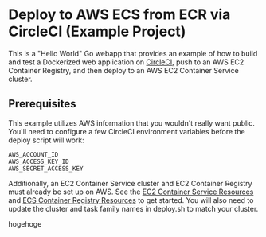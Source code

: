 # Deploy to AWS ECS from ECR via CircleCI (Example Project)

This is a "Hello World" Go webapp that provides an example of how to build and test a Dockerized 
web application on [CircleCI](https://circleci.com), push to an AWS EC2 Container Registry, and then deploy to an AWS 
EC2 Container Service cluster.

## Prerequisites

This example utilizes AWS information that you wouldn't really want public. You'll need to 
configure a few CircleCI environment variables before the deploy script will work:

```
AWS_ACCOUNT_ID
AWS_ACCESS_KEY_ID
AWS_SECRET_ACCESS_KEY
```

Additionally, an EC2 Container Service cluster and EC2 Container Registry must already be set up 
on AWS. See the [EC2 Container Service Resources](https://aws.amazon.com/ecs/) and 
[ECS Container Registry Resources](https://aws.amazon.com/ecr/) to get started. You will also need to update the cluster and 
task family names in deploy.sh to match your cluster.

hogehoge

